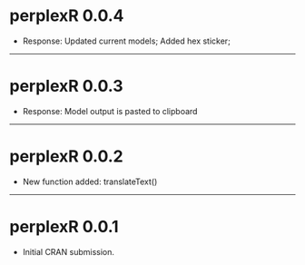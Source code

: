 # perplexR 0.0.4

- Response: Updated current models; Added hex sticker;

---
# perplexR 0.0.3

- Response: Model output is pasted to clipboard

---

# perplexR 0.0.2

- New function added: translateText()

---

# perplexR 0.0.1

* Initial CRAN submission.
